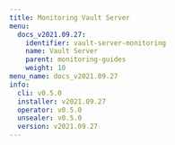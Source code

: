 ```yaml
---
title: Monitoring Vault Server
menu:
  docs_v2021.09.27:
    identifier: vault-server-monitoring
    name: Vault Server
    parent: monitoring-guides
    weight: 10
menu_name: docs_v2021.09.27
info:
  cli: v0.5.0
  installer: v2021.09.27
  operator: v0.5.0
  unsealer: v0.5.0
  version: v2021.09.27
---
```


